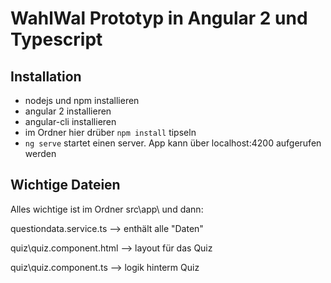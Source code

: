 # WahlWal Prototyp in Angular 2 und Typescript

## Installation

 * nodejs und npm installieren
 * angular 2 installieren
 * angular-cli installieren
 * im Ordner hier drüber `npm install` tipseln
 * `ng serve` startet einen server. App kann über localhost:4200 aufgerufen werden

 ## Wichtige Dateien

 Alles wichtige ist im Ordner src\app\ und dann:

 questiondata.service.ts --> enthält alle "Daten"

 quiz\quiz.component.html --> layout für das Quiz

 quiz\quiz.component.ts --> logik hinterm Quiz